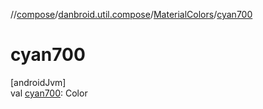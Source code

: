 //[compose](../../../index.md)/[danbroid.util.compose](../index.md)/[MaterialColors](index.md)/[cyan700](cyan700.md)

# cyan700

[androidJvm]\
val [cyan700](cyan700.md): Color
